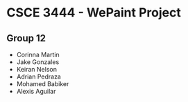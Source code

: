 # CSCE 3444 - WePaint Project

## Group 12

- Corinna Martin
- Jake Gonzales
- Keiran Nelson
- Adrian Pedraza
- Mohamed Babiker
- Alexis Aguilar
